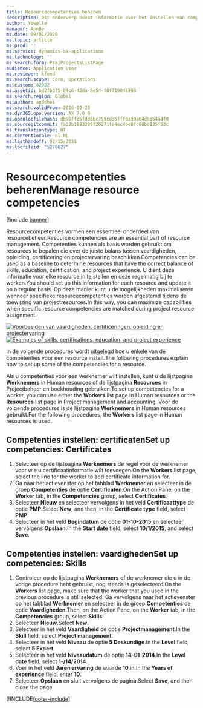 ```yaml
---
title: Resourcecompetenties beheren
description: Dit onderwerp bevat informatie over het instellen van competenties voor projectresources.
author: Yowelle
manager: AnnBe
ms.date: 09/01/2020
ms.topic: article
ms.prod: ''
ms.service: dynamics-ax-applications
ms.technology: ''
ms.search.form: ProjProjectsListPage
audience: Application User
ms.reviewer: kfend
ms.search.scope: Core, Operations
ms.custom: 82022
ms.assetid: bd2fb375-84c6-428a-8e54-f0f719045898
ms.search.region: Global
ms.author: andchoi
ms.search.validFrom: 2016-02-28
ms.dyn365.ops.version: AX 7.0.0
ms.openlocfilehash: db96ffc5fdd6bc759cd35fff0a39a64d9854a4f0
ms.sourcegitcommit: fa32b1893286f20271fa4ec4be8fc68bd135f53c
ms.translationtype: HT
ms.contentlocale: nl-NL
ms.lasthandoff: 02/15/2021
ms.locfileid: "5270627"
---
```

# <a name="manage-resource-competencies"></a><span data-ttu-id="9db81-103">Resourcecompetenties beheren</span><span class="sxs-lookup"><span data-stu-id="9db81-103">Manage resource competencies</span></span>

[!include [banner](../includes/banner.md)]

<span data-ttu-id="9db81-104">Resourcecompetenties vormen een essentieel onderdeel van resourcebeheer.</span><span class="sxs-lookup"><span data-stu-id="9db81-104">Resource competencies are an essential part of resource management.</span></span> <span data-ttu-id="9db81-105">Competenties kunnen als basis worden gebruikt om resources te bepalen die over de juiste balans tussen vaardigheden, opleiding, certificering en projectervaring beschikken.</span><span class="sxs-lookup"><span data-stu-id="9db81-105">Competencies can be used as a baseline to determine resources that have the correct balance of skills, education, certification, and project experience.</span></span> <span data-ttu-id="9db81-106">U dient deze informatie voor elke resource in te stellen en deze regelmatig bij te werken.</span><span class="sxs-lookup"><span data-stu-id="9db81-106">You should set up this information for each resource and update it on a regular basis.</span></span> <span data-ttu-id="9db81-107">Op deze manier kunt u de mogelijkheden maximaliseren wanneer specifieke resourcecompetenties worden afgestemd tijdens de toewijzing van projectresources.</span><span class="sxs-lookup"><span data-stu-id="9db81-107">In this way, you can maximize capabilities when specific resource competencies are matched during project resource assignment.</span></span>

<span data-ttu-id="9db81-108">[![Voorbeelden van vaardigheden, certificeringen, opleiding en projectervaring](./media/projectresourcing06-1024x383.jpg)](./media/projectresourcing06.jpg)</span><span class="sxs-lookup"><span data-stu-id="9db81-108">[![Examples of skills, certifications, education, and project experience](./media/projectresourcing06-1024x383.jpg)](./media/projectresourcing06.jpg)</span></span>

<span data-ttu-id="9db81-109">In de volgende procedures wordt uitgelegd hoe u enkele van de competenties voor een resource instelt.</span><span class="sxs-lookup"><span data-stu-id="9db81-109">The following procedures explain how to set up some of the competencies for a resource.</span></span>

<span data-ttu-id="9db81-110">Als u competenties voor een werknemer wilt instellen, kunt u de lijstpagina **Werknemers** in Human resources of de lijstpagina **Resources** in Projectbeheer en boekhouding gebruiken.</span><span class="sxs-lookup"><span data-stu-id="9db81-110">To set up competencies for a worker, you can use either the **Workers** list page in Human resources or the **Resources** list page in Project management and accounting.</span></span> <span data-ttu-id="9db81-111">Voor de volgende procedures is de lijstpagina **Werknemers** in Human resources gebruikt.</span><span class="sxs-lookup"><span data-stu-id="9db81-111">For the following procedures, the **Workers** list page in Human resources is used.</span></span>

## <a name="set-up-competencies-certificates"></a><span data-ttu-id="9db81-112">Competenties instellen: certificaten</span><span class="sxs-lookup"><span data-stu-id="9db81-112">Set up competencies: Certificates</span></span>

1. <span data-ttu-id="9db81-113">Selecteer op de lijstpagina **Werknemers** de regel voor de werknemer voor wie u certificaatinformatie wilt toevoegen.</span><span class="sxs-lookup"><span data-stu-id="9db81-113">On the **Workers** list page, select the line for the worker to add certificate information for.</span></span>
2. <span data-ttu-id="9db81-114">Ga naar het actievenster op het tabblad **Werknemer** en selecteer in de groep **Competenties** de optie **Certificaten**.</span><span class="sxs-lookup"><span data-stu-id="9db81-114">On the Action Pane, on the **Worker** tab, in the **Competencies** group, select **Certificates**.</span></span>
3. <span data-ttu-id="9db81-115">Selecteer **Nieuw** en selecteer vervolgens in het veld **Certificaattype** de optie **PMP**.</span><span class="sxs-lookup"><span data-stu-id="9db81-115">Select **New**, and then, in the **Certificate type** field, select **PMP**.</span></span>
4. <span data-ttu-id="9db81-116">Selecteer in het veld **Begindatum** de optie **01-10-2015** en selecteer vervolgens **Opslaan**.</span><span class="sxs-lookup"><span data-stu-id="9db81-116">In the **Start date** field, select **10/1/2015**, and select **Save**.</span></span>

## <a name="set-up-competencies-skills"></a><span data-ttu-id="9db81-117">Competenties instellen: vaardigheden</span><span class="sxs-lookup"><span data-stu-id="9db81-117">Set up competencies: Skills</span></span>

1. <span data-ttu-id="9db81-118">Controleer op de lijstpagina **Werknemers** of de werknemer die u in de vorige procedure hebt gebruikt, nog steeds is geselecteerd.</span><span class="sxs-lookup"><span data-stu-id="9db81-118">On the **Workers** list page, make sure that the worker that you used in the previous procedure is still selected.</span></span> <span data-ttu-id="9db81-119">Ga vervolgens naar het actievenster op het tabblad **Werknemer** en selecteer in de groep **Competenties** de optie **Vaardigheden**.</span><span class="sxs-lookup"><span data-stu-id="9db81-119">Then, on the Action Pane, on the **Worker** tab, in the **Competencies** group, select **Skills**.</span></span>
2. <span data-ttu-id="9db81-120">Selecteer **Nieuw**.</span><span class="sxs-lookup"><span data-stu-id="9db81-120">Select **New**.</span></span>
3. <span data-ttu-id="9db81-121">Selecteer in het veld **Vaardigheid** de optie **Projectmanagement**.</span><span class="sxs-lookup"><span data-stu-id="9db81-121">In the **Skill** field, select **Project management**.</span></span>
4. <span data-ttu-id="9db81-122">Selecteer in het veld **Niveau** de optie **5 Deskundige**.</span><span class="sxs-lookup"><span data-stu-id="9db81-122">In the **Level** field, select **5 Expert**.</span></span>
5. <span data-ttu-id="9db81-123">Selecteer in het veld **Niveaudatum** de optie **14-01-2014**.</span><span class="sxs-lookup"><span data-stu-id="9db81-123">In the **Level date** field, select **1-/14/2014**.</span></span>
6. <span data-ttu-id="9db81-124">Voer in het veld **Jaren ervaring** de waarde **10** in.</span><span class="sxs-lookup"><span data-stu-id="9db81-124">In the **Years of experience** field, enter **10**.</span></span>
7. <span data-ttu-id="9db81-125">Selecteer **Opslaan** en sluit vervolgens de pagina.</span><span class="sxs-lookup"><span data-stu-id="9db81-125">Select **Save**, and then close the page.</span></span>


[!INCLUDE[footer-include](../includes/footer-banner.md)]